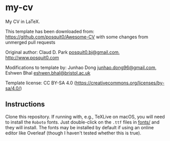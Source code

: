 # my-cv

My CV in LaTeX.

This template has been downloaded from: https://github.com/posquit0/Awesome-CV with some changes from unmerged pull requests

Original author: Claud D. Park <posquit0.bj@gmail.com>, http://www.posquit0.com

Modifications to template by: Junhao Dong <junhao.dong96@gmail.com>, Eshwen Bhal <eshwen.bhal@bristol.ac.uk>

Template license: CC BY-SA 4.0 (https://creativecommons.org/licenses/by-sa/4.0/)


## Instructions

Clone this repository. If running with, e.g., TeXLive on macOS, you will need to install the `Roboto` fonts. Just double-click on the `.ttf` files in [fonts/](fonts/) and they will install. The fonts may be installed by default if using an online editor like Overleaf (though I haven't tested whether this is true).
